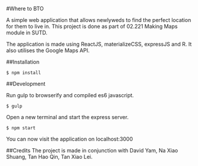 #Where to BTO

A simple web application that allows newlyweds to find the perfect location for them to live in. This project is done as part of 02.221 Making Maps module in SUTD. 

The application is made using ReactJS, materializeCSS, expressJS and R. It also utilises the Google Maps API.

##Installation
```
$ npm install
```

##Development

Run gulp to browserify and compiled es6 javascript.
```
$ gulp
```

Open a new terminal and start the express server.
```
$ npm start
```

You can now visit the application on localhost:3000

##Credits
The project is made in conjunction with David Yam, Na Xiao Shuang, Tan Hao Qin, Tan Xiao Lei.
